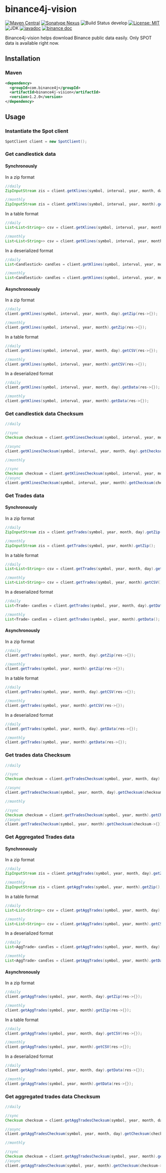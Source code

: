 # binance4j-vision

[![Maven Central](https://maven-badges.herokuapp.com/maven-central/com.binance4j/binance4j-vision/badge.svg)](https://search.maven.org/search?q=com.binance4j)
[![Sonatype Nexus](https://img.shields.io/nexus/r/com.binance4j/binance4j-vision?server=https%3A%2F%2Fs01.oss.sonatype.org%2F)](https://s01.oss.sonatype.org/#nexus-search;quick~com.binance4j)
![Build Status develop](https://img.shields.io/github/workflow/status/binance4j/binance4j-vision/Deploy%20Artifact%20on%20Maven%20then%20merge%20on%20main/deploy?label=Test)
[![License: MIT](https://img.shields.io/badge/License-MIT-yellow.svg)](https://opensource.org/licenses/MIT)
![JDK](https://upload.wikimedia.org/wikipedia/commons/7/75/Blue_JDK_1.8%2B_Shield_Badge.svg)
[![javadoc](https://img.shields.io/badge/javadoc-latest-informational)](https://binance4j.github.io/binance4j-vision)
[![binance doc](https://img.shields.io/badge/binance%20doc-public%20data-gold)](https://github.com/binance/binance-public-data)

Binance4j-vision helps download Binance public data easily. Only SPOT data is available right now.

## Installation

### Maven

```xml
<dependency>
  <groupId>com.binance4j</groupId>
  <artifactId>binance4j-vision</artifactId>
  <version>1.2.0</version>
</dependency>
```
 
## Usage

### Instantiate the Spot client

```java
SpotClient client = new SpotClient();
```

### Get candlestick data

#### Synchronously

In a zip format

```java
//daily
ZipInputStream zis = client.getKlines(symbol, interval, year, month, day).getZip();
```

```java
//monthly
ZipInputStream zis = client.getKlines(symbol, interval, year, month).getZip();
```

In a table format

```java
//daily
List<List<String>> csv = client.getKlines(symbol, interval, year, month, day).getCSV();
```

```java
//monthly
List<List<String>> csv = client.getKlines(symbol, interval, year, month).getCSV();
```

In a deserialized format

```java
//daily
List<Candlestick> candles = client.getKlines(symbol, interval, year, month, day).getData();
```

```java
//monthly
List<Candlestick> candles = client.getKlines(symbol, interval, year, month).getData();
```

#### Asynchronously

In a zip format

```java
//daily
client.getKlines(symbol, interval, year, month, day).getZip(res->{});
```

```java
//monthly
client.getKlines(symbol, interval, year, month).getZip(res->{});
```

In a table format

```java
//daily
client.getKlines(symbol, interval, year, month, day).getCSV(res->{});
```

```java
//monthly
client.getKlines(symbol, interval, year, month).getCSV(res->{});
```

In a deserialized format

```java
//daily
client.getKlines(symbol, interval, year, month, day).getData(res->{});
```

```java
//monthly
client.getKlines(symbol, interval, year, month).getData(res->{});
```

### Get candlestick data Checksum

```java
//daily

//sync
Checksum checksum = client.getKlinesChecksum(symbol, interval, year, month, day).getChecksum();

//async
client.getKlinesChecksum(symbol, interval, year, month, day).getChecksum(checksum->{});

//monthly

//sync
Checksum checksum = client.getKlinesChecksum(symbol, interval, year, month).getChecksum();
//async
client.getKlinesChecksum(symbol, interval, year, month).getChecksum(checksum->{});
```

### Get Trades data

#### Synchronously

In a zip format

```java
//daily
ZipInputStream zis = client.getTrades(symbol, year, month, day).getZip();
```

```java
//monthly
ZipInputStream zis = client.getTrades(symbol, year, month).getZip();
```

In a table format

```java
//daily
List<List<String>> csv = client.getTrades(symbol, year, month, day).getCSV();
```

```java
//monthly
List<List<String>> csv = client.getTrades(symbol, year, month).getCSV();
```

In a deserialized format

```java
//daily
List<Trade> candles = client.getTrades(symbol, year, month, day).getData();
```

```java
//monthly
List<Trade> candles = client.getTrades(symbol, year, month).getData();
```

#### Asynchronously

In a zip format

```java
//daily
client.getTrades(symbol, year, month, day).getZip(res->{});
```

```java
//monthly
client.getTrades(symbol, year, month).getZip(res->{});
```

In a table format

```java
//daily
client.getTrades(symbol, year, month, day).getCSV(res->{});
```

```java
//monthly
client.getTrades(symbol, year, month).getCSV(res->{});
```

In a deserialized format

```java
//daily
client.getTrades(symbol, year, month, day).getData(res->{});
```

```java
//monthly
client.getTrades(symbol, year, month).getData(res->{});
```

### Get trades data Checksum

```java
//daily

//sync
Checksum checksum = client.getTradesChecksum(symbol, year, month, day).getChecksum();

//async
client.getTradesChecksum(symbol, year, month, day).getChecksum(checksum->{});

//monthly

//sync
Checksum checksum = client.getTradesChecksum(symbol, year, month).getChecksum();
//async
client.getTradesChecksum(symbol, year, month).getChecksum(checksum->{});
```

### Get Aggregated Trades data

#### Synchronously

In a zip format

```java
//daily
ZipInputStream zis = client.getAggTrades(symbol, year, month, day).getZip();
```

```java
//monthly
ZipInputStream zis = client.getAggTrades(symbol, year, month).getZip();
```

In a table format

```java
//daily
List<List<String>> csv = client.getAggTrades(symbol, year, month, day).getCSV();
```

```java
//monthly
List<List<String>> csv = client.getAggTrades(symbol, year, month).getCSV();
```

In a deserialized format

```java
//daily
List<AggTrade> candles = client.getAggTrades(symbol, year, month, day).getData();
```

```java
//monthly
List<AggTrade> candles = client.getAggTrades(symbol, year, month).getData();
```

#### Asynchronously

In a zip format

```java
//daily
client.getAggTrades(symbol, year, month, day).getZip(res->{});
```

```java
//monthly
client.getAggTrades(symbol, year, month).getZip(res->{});
```

In a table format

```java
//daily
client.getAggTrades(symbol, year, month, day).getCSV(res->{});
```

```java
//monthly
client.getAggTrades(symbol, year, month).getCSV(res->{});
```

In a deserialized format

```java
//daily
client.getAggTrades(symbol, year, month, day).getData(res->{});
```

```java
//monthly
client.getAggTrades(symbol, year, month).getData(res->{});
```

### Get aggregated trades data Checksum

```java
//daily

//sync
Checksum checksum = client.getAggTradesChecksum(symbol, year, month, day).getChecksum();

//async
client.getAggTradesChecksum(symbol, year, month, day).getChecksum(checksum->{});

//monthly

//sync
Checksum checksum = client.getAggTradesChecksum(symbol, year, month).getChecksum();
//async
client.getAggTradesChecksum(symbol, year, month).getChecksum(checksum->{});
```
